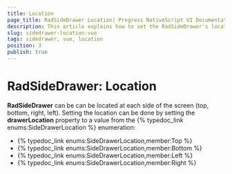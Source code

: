 ```yaml
---
title: Location
page_title: RadSideDrawer Location| Progress NativeScript UI Documentation
description: This article explains how to set the RadSideDrawer's location with Vue
slug: sidedrawer-location-vue
tags: sidedrawer, vue, location
position: 3
publish: true
---
```


# RadSideDrawer: Location

**RadSideDrawer** can be can be located at each side of the screen (top, bottom, right, left).
Setting the location can be done by setting the **drawerLocation** property to a value from the {% typedoc_link enums:SideDrawerLocation %} enumeration:

- {% typedoc_link enums:SideDrawerLocation,member:Top %}
- {% typedoc_link enums:SideDrawerLocation,member:Bottom %}
- {% typedoc_link enums:SideDrawerLocation,member:Left %}
- {% typedoc_link enums:SideDrawerLocation,member:Right %}

<snippet id='sidedrawer-positions-vue'/>
